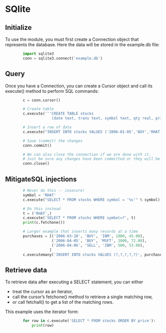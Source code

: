 # SQlite

## Initialize

To use the module, you must first create a Connection object that represents the database. Here the data will be stored in the example.db file:

```python
        import sqlite3
        conn = sqlite3.connect('example.db')
```

## Query

Once you have a Connection, you can create a Cursor object and call its execute() method to perform SQL commands:

```python
        c = conn.cursor()

        # Create table
        c.execute('''CREATE TABLE stocks
                     (date text, trans text, symbol text, qty real, price real)''')

        # Insert a row of data
        c.execute("INSERT INTO stocks VALUES ('2006-01-05','BUY','RHAT',100,35.14)")

        # Save (commit) the changes
        conn.commit()

        # We can also close the connection if we are done with it.
        # Just be sure any changes have been committed or they will be lost.
        conn.close()
```

## MitigateSQL injections

```python
        # Never do this -- insecure!
        symbol = 'RHAT'
        c.execute("SELECT * FROM stocks WHERE symbol = '%s'" % symbol)

        # Do this instead
        t = ('RHAT',)
        c.execute('SELECT * FROM stocks WHERE symbol=?', t)
        print(c.fetchone())

        # Larger example that inserts many records at a time
        purchases = [('2006-03-28', 'BUY', 'IBM', 1000, 45.00),
                     ('2006-04-05', 'BUY', 'MSFT', 1000, 72.00),
                     ('2006-04-06', 'SELL', 'IBM', 500, 53.00),
                    ]
        c.executemany('INSERT INTO stocks VALUES (?,?,?,?,?)', purchases)
```


## Retrieve data

To retrieve data after executing a SELECT statement, you can either

* treat the cursor as an iterator,
* call the cursor’s fetchone() method to retrieve a single matching row,
* or call fetchall() to get a list of the matching rows.

This example uses the iterator form:

```python
        for row in c.execute('SELECT * FROM stocks ORDER BY price'):
            print(row)
```
